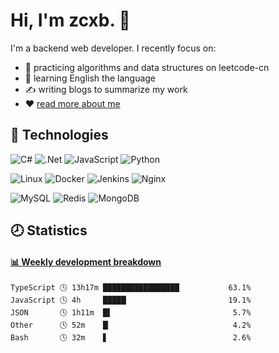 # Hi, I'm zcxb. 🎣

I'm a backend web developer. I recently focus on:

  - 🎯 practicing algorithms and data structures on leetcode-cn
  - 📑 learning English the language
  - ✍️ writing blogs to summarize my work
  - ❤️ [read more about me](https://blog.zcxb.cc/about/)

## 🔧 Technologies

![C#](https://img.shields.io/badge/c%23-%23239120.svg?style=for-the-badge&logo=c-sharp&logoColor=white)
![.Net](https://img.shields.io/badge/.NET-5C2D91?style=for-the-badge&logo=.net&logoColor=white)
![JavaScript](https://img.shields.io/badge/javascript-%23323330.svg?style=for-the-badge&logo=javascript&logoColor=%23F7DF1E)
![Python](https://img.shields.io/badge/python-%2314354C.svg?style=for-the-badge&logo=python&logoColor=white)

![Linux](https://img.shields.io/badge/Linux-FCC624?style=for-the-badge&logo=linux&logoColor=black)
![Docker](https://img.shields.io/badge/docker-%230db7ed.svg?style=for-the-badge&logo=docker&logoColor=white)
![Jenkins](https://img.shields.io/badge/jenkins-%232C5263.svg?style=for-the-badge&logo=jenkins&logoColor=white)
![Nginx](https://img.shields.io/badge/nginx-%23009639.svg?style=for-the-badge&logo=nginx&logoColor=white)

![MySQL](https://img.shields.io/badge/mysql-%2300f.svg?style=for-the-badge&logo=mysql&logoColor=white)
![Redis](https://img.shields.io/badge/redis-%23DD0031.svg?style=for-the-badge&logo=redis&logoColor=white)
![MongoDB](https://img.shields.io/badge/MongoDB-%234ea94b.svg?style=for-the-badge&logo=mongodb&logoColor=white)

## 🕗 Statistics
<!-- waka-box start -->
#### <a href="https://gist.github.com/92e0961e49368b572d86dc0ffd6bb5bd" target="_blank">📊 Weekly development breakdown</a>
```text
TypeScript 🕓 13h17m █████████████████           63.1%
JavaScript 🕓 4h     █████▏                      19.1%
JSON       🕓 1h11m  █▌                           5.7%
Other      🕓 52m    █▏                           4.2%
Bash       🕓 32m    ▋                            2.6%
```
<!-- Powered by https://github.com/YouEclipse/waka-box-go . -->
<!-- waka-box end -->
